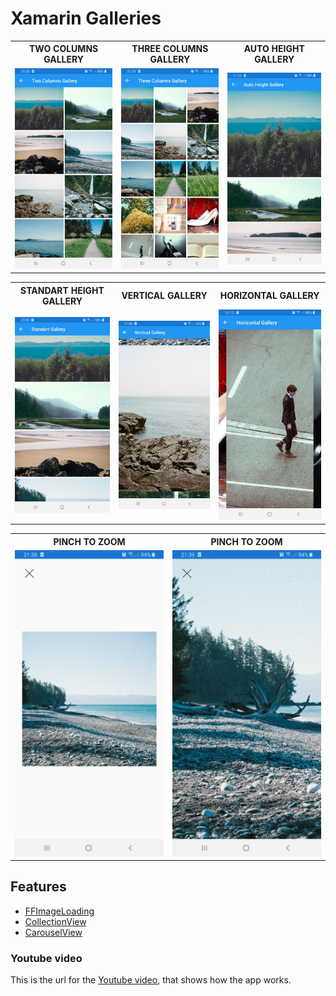 # Xamarin Galleries

<html>
  <table style="width:100%">
    <tr>
      <th>TWO COLUMNS GALLERY</th>
      <th>THREE COLUMNS GALLERY</th> 
      <th>AUTO HEIGHT GALLERY</th>
    </tr>
    <tr>
      <td><img src="https://github.com/georgemichailou/Xamarin-Galleries/blob/master/images/twocolumns_gallery.jpg"></td>
      <td><img src="https://github.com/georgemichailou/Xamarin-Galleries/blob/master/images/threecolumns_gallery.jpg"></td>
      <td><img src="https://github.com/georgemichailou/Xamarin-Galleries/blob/master/images/auto_gallery.jpg"></td>
    </tr>
  </table>
</html>

<html>
  <table style="width:100%">
    <tr>
      <th>STANDART HEIGHT GALLERY</th>
      <th>VERTICAL GALLERY</th>
      <th>HORIZONTAL GALLERY</th>
    </tr>
    <tr>
      <td><img src="https://github.com/georgemichailou/Xamarin-Galleries/blob/master/images/standart_gallery.jpg"></td>
      <td><img src="https://github.com/georgemichailou/Xamarin-Galleries/blob/master/images/vertical_gallery.jpg"></td>
      <td><img src="https://github.com/georgemichailou/Xamarin-Galleries/blob/master/images/horizontal_gallery.jpg"></td>
    </tr>
  </table>
</html>

<html>
  <table style="width:100%">
    <tr>
      <th>PINCH TO ZOOM</th>
      <th>PINCH TO ZOOM</th>
    </tr>
    <tr>
      <td><img src="https://github.com/georgemichailou/Xamarin-Galleries/blob/master/images/pinchzoom1.jpg"></td>
      <td><img src="https://github.com/georgemichailou/Xamarin-Galleries/blob/master/images/pinchzoom2.jpg"></td>
    </tr>
  </table>
</html>

## Features

* [FFImageLoading](https://github.com/luberda-molinet/FFImageLoading)
* [CollectionView](https://docs.microsoft.com/en-us/xamarin/xamarin-forms/user-interface/collectionview/)
* [CarouselView](https://docs.microsoft.com/en-us/xamarin/xamarin-forms/user-interface/carouselview/)

### Youtube video

This is the url for the [Youtube video](https://youtu.be/GKowCzz9kyo), that shows how the app works.
